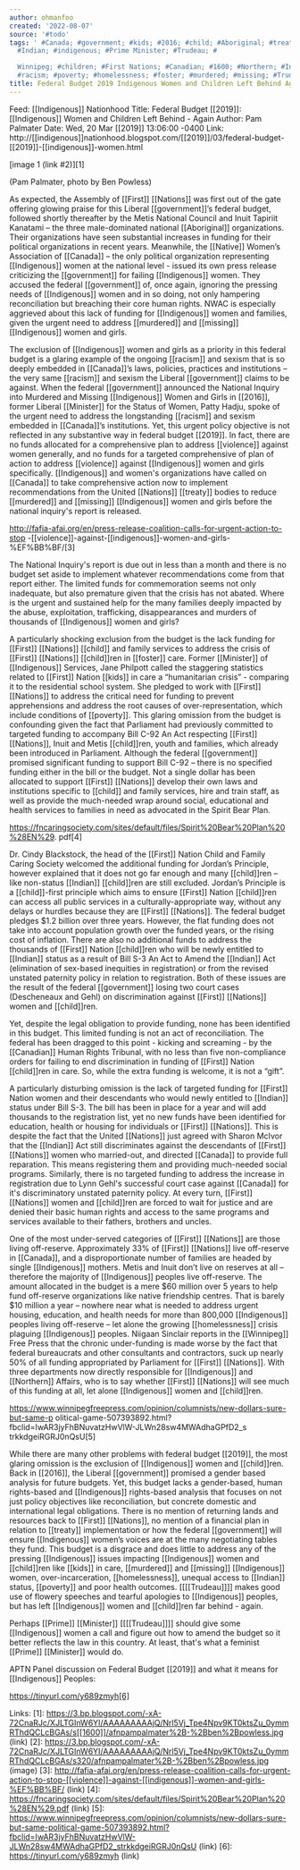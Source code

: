 ```yaml
---
author: ohmanfoo
created: '2022-08-07'
source: '#todo'
tags: ' #Canada; #government; #kids; #2016; #child; #Aboriginal; #treaty; #2019; #Native;
  #Indian; #indigenous; #Prime Minister; #Trudeau; #

  Winnipeg; #children; #First Nations; #Canadian; #1600; #Northern; #Indigenous; #violence;
  #racism; #poverty; #homelessness; #foster; #murdered; #missing; #Trudeau; #;'
title: Federal Budget 2019 Indigenous Women and Children Left Behind Again
---
```


Feed: [[Indigenous]] Nationhood
Title: Federal Budget [[2019]]: [[Indigenous]] Women and Children Left Behind - Again
Author: Pam Palmater
Date: Wed, 20 Mar [[2019]] 13:06:00 -0400
Link: http://[[indigenous]]nationhood.blogspot.com/[[2019]]/03/federal-budget-[[2019]]-[[indigenous]]-women.html
 
 
[image 1 (link #2)][1]
 
(Pam Palmater, photo by Ben Powless)
 
 
As expected, the Assembly of [[First]] [[Nations]] was first out of the gate offering 
glowing praise for this Liberal [[government]]’s federal budget, followed shortly 
thereafter by the Metis National Council and Inuit Tapiriit Kanatami – the three
male-dominated national [[Aboriginal]] organizations. Their organizations have seen 
substantial increases in funding for their political organizations in recent 
years. Meanwhile, the [[Native]] Women’s Association of [[Canada]] – the only political 
organization representing [[Indigenous]] women at the national level - issued its 
own press release criticizing the [[government]] for failing [[Indigenous]] women. They 
accused the federal [[government]] of, once again, ignoring the pressing needs of 
[[Indigenous]] women and in so doing, not only hampering reconciliation but 
breaching their core human rights. NWAC is especially aggrieved about this lack 
of funding for [[Indigenous]] women and families, given the urgent need to address 
[[murdered]] and [[missing]] [[Indigenous]] women and girls.
 
 
The exclusion of [[Indigenous]] women and girls as a priority in this federal budget
is a glaring example of the ongoing [[racism]] and sexism that is so deeply embedded
in [[Canada]]’s laws, policies, practices and institutions – the very same [[racism]] 
and sexism the Liberal [[government]] claims to be against. When the federal 
[[government]] announced the National Inquiry into Murdered and Missing [[Indigenous]] 
Women and Girls in [[2016]], former Liberal [[Minister]] for the Status of Women, Patty 
Hadju, spoke of the urgent need to address the longstanding [[racism]] and sexism 
embedded in [[Canada]]’s institutions. Yet, this urgent policy objective is not 
reflected in any substantive way in federal budget [[2019]]. In fact, there are no 
funds allocated for a comprehensive plan to address [[violence]] against women 
generally, and no funds for a targeted comprehensive of plan of action to 
address [[violence]] against [[Indigenous]] women and girls specifically. [[Indigenous]] and
women's organizations have called on [[Canada]] to take comprehensive action now to 
implement recommendations from the United [[Nations]] [[treaty]] bodies to reduce 
[[murdered]] and [[missing]] [[Indigenous]] women and girls before the national inquiry's 
report is released. 
 
 
http://fafia-afai.org/en/press-release-coalition-calls-for-urgent-action-to-stop
-[[violence]]-against-[[indigenous]]-women-and-girls-%EF%BB%BF/[3]
 
 
The National Inquiry's report is due out in less than a month and there is no 
budget set aside to implement whatever recommendations come from that report 
either. The limited funds for commemoration seems not only inadequate, but also 
premature given that the crisis has not abated. Where is the urgent and 
sustained help for the many families deeply impacted by the abuse, exploitation,
trafficking, disappearances and murders of thousands of [[Indigenous]] women and 
girls?
 
 
A particularly shocking exclusion from the budget is the lack funding for [[First]] 
[[Nations]] [[child]] and family services to address the crisis of [[First]] [[Nations]] 
[[child]]ren in [[foster]] care. Former [[Minister]] of [[Indigenous]] Services, Jane Philpott 
called the staggering statistics related to [[First]] Nation [[kids]] in care a 
“humanitarian crisis” - comparing it to the residential school system. She 
pledged to work with [[First]] [[Nations]] to address the critical need for funding to 
prevent apprehensions and address the root causes of over-representation, which 
include conditions of [[poverty]]. This glaring omission from the budget is 
confounding given the fact that Parliament had previously committed to targeted 
funding to accompany Bill C-92 An Act respecting [[First]] [[Nations]], Inuit and Metis 
[[child]]ren, youth and families, which already been introduced in Parliament. 
Although the federal [[government]] promised significant funding to support Bill 
C-92 – there is no specified funding either in the bill or the budget. Not a 
single dollar has been allocated to support [[First]] [[Nations]] develop their own laws
and institutions specific to [[child]] and family services, hire and train staff, as
well as provide the much-needed wrap around social, educational and health 
services to families in need as advocated in the Spirit Bear Plan.
 
 
https://fncaringsociety.com/sites/default/files/Spirit%20Bear%20Plan%20%28EN%29.
pdf[4]
 
 
Dr. Cindy Blackstock, the head of the [[First]] Nation Child and Family Caring 
Society welcomed the additional funding for Jordan’s Principle, however 
explained that it does not go far enough and many [[child]]ren – like non-status 
[[Indian]] [[child]]ren are still excluded. Jordan’s Principle is a [[child]]-first 
principle which aims to ensure [[First]] Nation [[child]]ren can access all public 
services in a culturally-appropriate way, without any delays or hurdles because 
they are [[First]] [[Nations]]. The federal budget pledges $1.2 billion over three 
years. However, the flat funding does not take into account population growth 
over the funded years, or the rising cost of inflation. There are also no 
additional funds to address the thousands of [[First]] Nation [[child]]ren who will be 
newly entitled to [[Indian]] status as a result of Bill S-3 An Act to Amend the 
[[Indian]] Act (elimination of sex-based inequities in registration) or from the 
revised unstated paternity policy in relation to registration. Both of these 
issues are the result of the federal [[government]] losing two court cases 
(Descheneaux and Gehl) on discrimination against [[First]] [[Nations]] women and 
[[child]]ren. 
 
 
Yet, despite the legal obligation to provide funding, none has been identified 
in this budget. This limited funding is not an act of reconciliation. The 
federal has been dragged to this point - kicking and screaming - by the [[Canadian]]
Human Rights Tribunal, with no less than five non-compliance orders for failing 
to end discrimination in funding of [[First]] Nation [[child]]ren in care. So, while the
extra funding is welcome, it is not a “gift”. 
 
 
A particularly disturbing omission is the lack of targeted funding for [[First]] 
Nation women and their descendants who would newly entitled to [[Indian]] status 
under Bill S-3. The bill has been in place for a year and will add thousands to 
the registration list, yet no new funds have been identified for education, 
health or housing for individuals or [[First]] [[Nations]]. This is despite the fact 
that the United [[Nations]] just agreed with Sharon McIvor that the [[Indian]] Act still
discriminates against the descendants of [[First]] [[Nations]] women who married-out, 
and directed [[Canada]] to provide full reparation. This means registering them and 
providing much-needed social programs. Similarly, there is no targeted funding 
to address the increase in registration due to Lynn Gehl's successful court case
against [[Canada]] for it's discriminatory unstated paternity policy. At every turn,
[[First]] [[Nations]] women and [[child]]ren are forced to wait for justice and are denied 
their basic human rights and access to the same programs and services available 
to their fathers, brothers and uncles. 
 
 
One of the most under-served categories of [[First]] [[Nations]] are those living 
off-reserve. Approximately 33% of [[First]] [[Nations]] live off-reserve in [[Canada]], and 
a disproportionate number of families are headed by single [[Indigenous]] mothers. 
Metis and Inuit don’t live on reserves at all – therefore the majority of 
[[Indigenous]] peoples live off-reserve. The amount allocated in the budget is a 
mere $60 million over 5 years to help fund off-reserve organizations like native
friendship centres. That is barely $10 million a year – nowhere near what is 
needed to address urgent housing, education, and health needs for more than 
800,000 [[Indigenous]] peoples living off-reserve – let alone the growing 
[[homelessness]] crisis plaguing [[Indigenous]] peoples. Niigaan Sinclair reports in the
[[Winnipeg]] Free Press that the chronic under-funding is made worse by the fact 
that federal bureaucrats and other consultants and contractors, suck up nearly 
50% of all funding appropriated by Parliament for [[First]] [[Nations]]. With three 
departments now directly responsible for [[Indigenous]] and [[Northern]] Affairs, who is
to say whether [[First]] [[Nations]] will see much of this funding at all, let alone 
[[Indigenous]] women and [[child]]ren.
 
 
https://www.winnipegfreepress.com/opinion/columnists/new-dollars-sure-but-same-p
olitical-game-507393892.html?fbclid=IwAR3jyFhBNuvatzHwVlW-JLWn28sw4MWAdhaGPfD2_s
trkkdgeiRGRJ0nQsU[5]
 
 
While there are many other problems with federal budget [[2019]], the most glaring 
omission is the exclusion of [[Indigenous]] women and [[child]]ren. Back in [[2016]], the 
Liberal [[government]] promised a gender based analysis for future budgets. Yet, 
this budget lacks a gender-based, human rights-based and [[Indigenous]] rights-based
analysis that focuses on not just policy objectives like reconciliation, but 
concrete domestic and international legal obligations. There is no mention of 
returning lands and resources back to [[First]] [[Nations]], no mention of a financial 
plan in relation to [[treaty]] implementation or how the federal [[government]] will 
ensure [[Indigenous]] women’s voices are at the many negotiating tables they fund. 
This budget is a disgrace and does little to address any of the pressing 
[[Indigenous]] issues impacting [[Indigenous]] women and [[child]]ren like [[kids]] in care, 
[[murdered]] and [[missing]] [[Indigenous]] women, over-incarceration, [[homelessness]], unequal
access to [[Indian]] status, [[poverty]] and poor health outcomes. [[[[Trudeau]]]] makes good 
use of flowery speeches and tearful apologies to [[Indigenous]] peoples, but has 
left [[Indigenous]] women and [[child]]ren far behind - again. 
 
 
Perhaps [[Prime]] [[Minister]] [[[[Trudeau]]]] should give some [[Indigenous]] women a call and 
figure out how to amend the budget so it better reflects the law in this 
country. At least, that's what a feminist [[Prime]] [[Minister]] would do.
 
 
 
APTN Panel discussion on Federal Budget [[2019]] and what it means for [[Indigenous]] 
Peoples:
 
https://tinyurl.com/y689zmyh[6]
 
 
 
 
 
 
Links: 
[1]: https://3.bp.blogspot.com/-xA-72CnaRJc/XJLTGInW6YI/AAAAAAAAAjQ/Nrl5Vj_Tpe4Npv9KT0ktsZu_0ymmRThdQCLcBGAs/s[[1600]]/afnpampalmater%2B-%2Bben%2Bpowless.jpg (link)
[2]: https://3.bp.blogspot.com/-xA-72CnaRJc/XJLTGInW6YI/AAAAAAAAAjQ/Nrl5Vj_Tpe4Npv9KT0ktsZu_0ymmRThdQCLcBGAs/s320/afnpampalmater%2B-%2Bben%2Bpowless.jpg (image)
[3]: http://fafia-afai.org/en/press-release-coalition-calls-for-urgent-action-to-stop-[[violence]]-against-[[indigenous]]-women-and-girls-%EF%BB%BF/ (link)
[4]: https://fncaringsociety.com/sites/default/files/Spirit%20Bear%20Plan%20%28EN%29.pdf (link)
[5]: https://www.winnipegfreepress.com/opinion/columnists/new-dollars-sure-but-same-political-game-507393892.html?fbclid=IwAR3jyFhBNuvatzHwVlW-JLWn28sw4MWAdhaGPfD2_strkkdgeiRGRJ0nQsU (link)
[6]: https://tinyurl.com/y689zmyh (link)